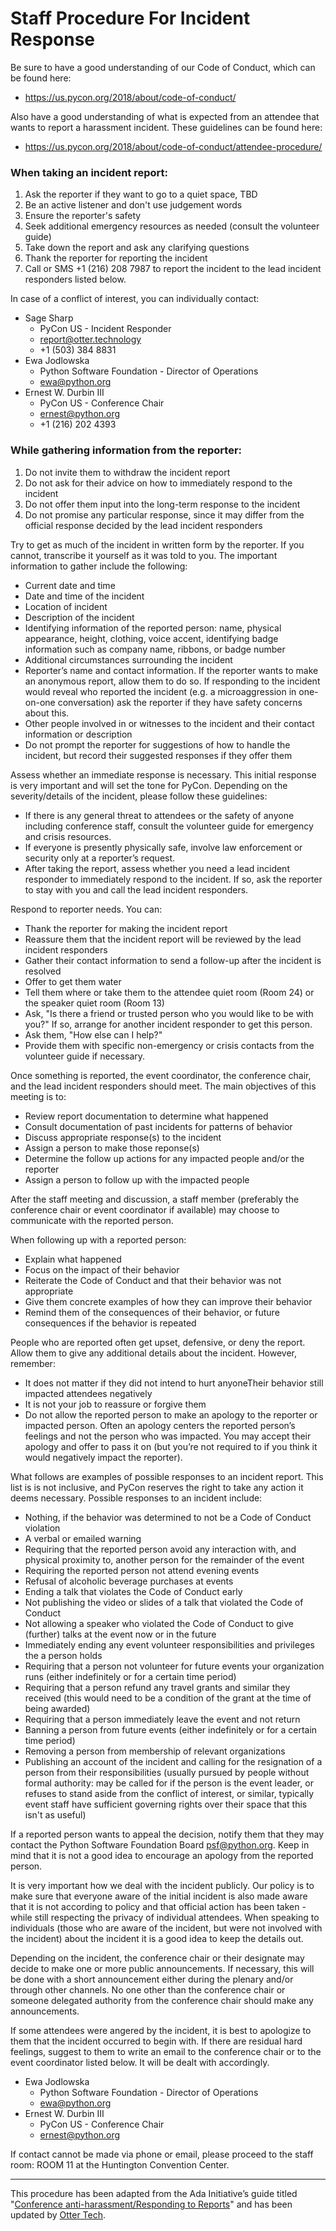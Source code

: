 # Staff Procedure For Incident Response

Be sure to have a good understanding of our Code of Conduct, which can be found here:

- https://us.pycon.org/2018/about/code-of-conduct/

Also have a good understanding of what is expected from an attendee that wants to report a harassment incident. These guidelines can be found here:

- https://us.pycon.org/2018/about/code-of-conduct/attendee-procedure/

### When taking an incident report:

1. Ask the reporter if they want to go to a quiet space, TBD
1. Be an active listener and don't use judgement words
1. Ensure the reporter's safety
1. Seek additional emergency resources as needed (consult the volunteer guide)
1. Take down the report and ask any clarifying questions
1. Thank the reporter for reporting the incident
1. Call or SMS +1 (216) 208 7987 to report the incident to the lead incident responders listed below.

In case of a conflict of interest, you can individually contact:

  * Sage Sharp
      * PyCon US - Incident Responder
      * <report@otter.technology>
      * +1 (503) 384 8831
  * Ewa Jodlowska
      * Python Software Foundation - Director of Operations
      * <ewa@python.org>
  * Ernest W. Durbin III
      * PyCon US - Conference Chair
      * <ernest@python.org>
      * +1 (216) 202 4393

### While gathering information from the reporter:

1. Do not invite them to withdraw the incident report
1. Do not ask for their advice on how to immediately respond to the incident
1. Do not offer them input into the long-term response to the incident
1. Do not promise any particular response, since it may differ from the official response decided by the lead incident responders

Try to get as much of the incident in written form by the reporter. If you cannot, transcribe it yourself as it was told to you. The important information to gather include the following:

* Current date and time
* Date and time of the incident
* Location of incident
* Description of the incident
* Identifying information of the reported person: name, physical appearance, height, clothing, voice accent, identifying badge information such as company name, ribbons, or badge number
* Additional circumstances surrounding the incident
* Reporter’s name and contact information. If the reporter wants to make an anonymous report, allow them to do so. If responding to the incident would reveal who reported the incident (e.g. a microaggression in one-on-one conversation) ask the reporter if they have safety concerns about this.
* Other people involved in or witnesses to the incident and their contact information or description
* Do not prompt the reporter for suggestions of how to handle the incident, but record their suggested responses if they offer them

Assess whether an immediate response is necessary. This initial response is very important and will set the tone for PyCon. Depending on the severity/details of the incident, please follow these guidelines:

* If there is any general threat to attendees or the safety of anyone including conference staff, consult the volunteer guide for emergency and crisis resources.
* If everyone is presently physically safe, involve law enforcement or security only at a reporter’s request.
* After taking the report, assess whether you need a lead incident responder to immediately respond to the incident. If so, ask the reporter to stay with you and call the lead incident responders.

Respond to reporter needs. You can:

* Thank the reporter for making the incident report
* Reassure them that the incident report will be reviewed by the lead incident responders
* Gather their contact information to send a follow-up after the incident is resolved
* Offer to get them water
* Tell them where or take them to the attendee quiet room (Room 24) or the speaker quiet room (Room 13)
* Ask, "Is there a friend or trusted person who you would like to be with you?" If so, arrange for another incident responder to get this person.
* Ask them, "How else can I help?"
* Provide them with specific non-emergency or crisis contacts from the volunteer guide if necessary.

Once something is reported, the event coordinator, the conference chair, and the lead incident responders should meet. The main objectives of this meeting is to:

* Review report documentation to determine what happened
* Consult documentation of past incidents for patterns of behavior
* Discuss appropriate response(s) to the incident
* Assign a person to make those reponse(s)
* Determine the follow up actions for any impacted people and/or the reporter
* Assign a person to follow up with the impacted people

After the staff meeting and discussion, a staff member (preferably the conference chair or event coordinator if available) may choose to communicate with the reported person.

When following up with a reported person:

* Explain what happened
* Focus on the impact of their behavior
* Reiterate the Code of Conduct and that their behavior was not appropriate
* Give them concrete examples of how they can improve their behavior
* Remind them of the consequences of their behavior, or future consequences if the behavior is repeated

People who are reported often get upset, defensive, or deny the report. Allow them to give any additional details about the incident. However, remember:

* It does not matter if they did not intend to hurt anyoneTheir behavior still impacted attendees negatively
* It is not your job to reassure or forgive them
* Do not allow the reported person to make an apology to the reporter or impacted person. Often an apology centers the reported person’s feelings and not the person who was impacted. You may accept their apology and offer to pass it on (but you’re not required to if you think it would negatively impact the reporter).

What follows are examples of possible responses to an incident report. This list is is not inclusive, and PyCon reserves the right to take any action it deems necessary. Possible responses to an incident include:

* Nothing, if the behavior was determined to not be a Code of Conduct violation
* A verbal or emailed warning
* Requiring that the reported person avoid any interaction with, and physical proximity to, another person for the remainder of the event
* Requiring the reported person not attend evening events
* Refusal of alcoholic beverage purchases at events
* Ending a talk that violates the Code of Conduct early
* Not publishing the video or slides of a talk that violated the Code of Conduct
* Not allowing a speaker who violated the Code of Conduct to give (further) talks at the event now or in the future
* Immediately ending any event volunteer responsibilities and privileges the a person holds
* Requiring that a person not volunteer for future events your organization runs (either indefinitely or for a certain time period)
* Requiring that a person refund any travel grants and similar they received (this would need to be a condition of the grant at the time of being awarded)
* Requiring that a person  immediately leave the event and not return
* Banning a person from future events (either indefinitely or for a certain time period)
* Removing a person  from membership of relevant organizations
* Publishing an account of the incident and calling for the resignation of a person from their responsibilities (usually pursued by people without formal authority: may be called for if the person is the event leader, or refuses to stand aside from the conflict of interest, or similar, typically event staff have sufficient governing rights over their space that this isn't as useful)

If a reported person wants to appeal the decision, notify them that they may contact the Python Software Foundation Board <psf@python.org>. Keep in mind that it is not a good idea to encourage an apology from the reported person.

It is very important how we deal with the incident publicly. Our policy is to make sure that everyone aware of the initial incident is also made aware that it is not according to policy and that official action has been taken - while still respecting the privacy of individual attendees. When speaking to individuals (those who are aware of the incident, but were not involved with the incident) about the incident it is a good idea to keep the details out.

Depending on the incident, the conference chair or their designate may decide to make one or more public announcements. If necessary, this will be done with a short announcement either during the plenary and/or through other channels. No one other than the conference chair or someone delegated authority from the conference chair should make any announcements.

If some attendees were angered by the incident, it is best to apologize to them that the incident occurred to begin with. If there are residual hard feelings, suggest to them to write an email to the conference chair or to the event coordinator listed below. It will be dealt with accordingly.

* Ewa Jodlowska
    * Python Software Foundation - Director of Operations
    * ewa@python.org
* Ernest W. Durbin III
    * PyCon US - Conference Chair
    * ernest@python.org

If contact cannot be made via phone or email, please proceed to the staff room: ROOM 11 at the Huntington Convention Center.

---

This procedure has been adapted from the Ada Initiative’s guide titled "[Conference anti-harassment/Responding to Reports](http://geekfeminism.wikia.com/wiki/Conference_anti-harassment/Responding_to_reports)" and has been updated by [Otter Tech](https://otter.technology/).